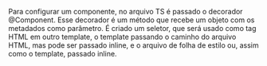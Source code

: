 Para configurar um componente, no arquivo TS é passado o decorador @Component. Esse decorador é um método que recebe um objeto com os metadados como parâmetro. É criado um seletor, que será usado como tag HTML em outro template, o template passando o caminho do arquivo HTML, mas pode ser passado inline, e o arquivo de folha de estilo ou, assim como o template, passado inline.
